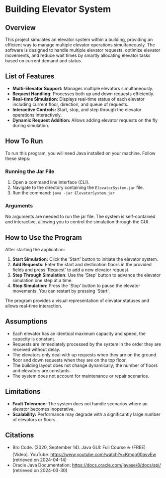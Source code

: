 # Building Elevator System

## Overview

This project simulates an elevator system within a building, providing an efficient way to manage multiple elevator operations simultaneously. The software is designed to handle multiple elevator requests, optimize elevator movements, and reduce wait times by smartly allocating elevator tasks based on current demand and status.

## List of Features

- **Multi-Elevator Support:** Manages multiple elevators simultaneously.
- **Request Handling:** Processes both up and down requests efficiently.
- **Real-time Simulation:** Displays real-time status of each elevator including current floor, direction, and queue of requests.
- **Interactive Controls:** Start, stop, and step through the elevator operations interactively.
- **Dynamic Request Addition:** Allows adding elevator requests on the fly during simulation.

## How To Run

To run this program, you will need Java installed on your machine. Follow these steps:

### Running the Jar File

1. Open a command line interface (CLI).
2. Navigate to the directory containing the `ElevatorSystem.jar` file.
3. Run the command: `java -jar ElevatorSystem.jar`

### Arguments

No arguments are needed to run the jar file. The system is self-contained and interactive, allowing you to control the simulation through the GUI.

## How to Use the Program

After starting the application:

1. **Start Simulation:** Click the 'Start' button to initiate the elevator system.
2. **Add Requests:** Enter the start and destination floors in the provided fields and press 'Request' to add a new elevator request.
3. **Step Through Simulation:** Use the 'Step' button to advance the elevator simulation one step at a time.
4. **Stop Simulation:** Press the 'Stop' button to pause the elevator movements. You can restart by pressing 'Start'.

The program provides a visual representation of elevator statuses and allows real-time interaction.

## Assumptions

- Each elevator has an identical maximum capacity and speed, the capacity is constant.
- Requests are immediately processed by the system in the order they are received without delay.
- The elevators only deal with up requests when they are on the ground floor and down requests when they are on the top floor.
- The building layout does not change dynamically; the number of floors and elevators are constants.
- The system does not account for maintenance or repair scenarios.

## Limitations

- **Fault Tolerance:** The system does not handle scenarios where an elevator becomes inoperative.
- **Scalability:** Performance may degrade with a significantly large number of elevators or floors.

## Citations

- Bro Code. (2020, September 14). Java GUI: Full Course ☕ (FREE) [Video]. YouTube. https://www.youtube.com/watch?v=Kmgo00avvEw (retrieved on 2024-04-14)
- Oracle Java Documentation: https://docs.oracle.com/javase/8/docs/api/ (retrieved on 2024-03-30)
